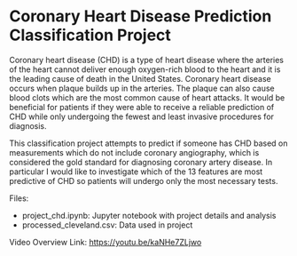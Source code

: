 # Coronary Heart Disease Prediction Classification Project

Coronary heart disease (CHD) is a type of heart disease where the arteries of the heart cannot deliver enough oxygen-rich blood to the heart and it is the leading cause of death in the United States. Coronary heart disease occurs when plaque builds up in the arteries. The plaque can also cause blood clots which are the most common cause of heart attacks. It would be beneficial for patients if they were able to receive a reliable prediction of CHD while only undergoing the fewest and least invasive procedures for diagnosis.

This classification project attempts to predict if someone has CHD based on measurements which do not include coronary angiography, which is considered the gold standard for diagnosing coronary artery disease. In particular I would like to investigate which of the 13 features are most predictive of CHD so patients will undergo only the most necessary tests.

Files:

- project_chd.ipynb: Jupyter notebook with project details and analysis
- processed_cleveland.csv: Data used in project

Video Overview Link:
https://youtu.be/kaNHe7ZLjwo

